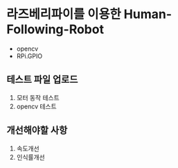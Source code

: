 # 라즈베리파이를 이용한 Human-Following-Robot
- opencv
- RPi.GPIO

## 테스트 파일 업로드
1. 모터 동작 테스트
2. opencv 테스트

## 개선해야할 사항
1. 속도개선
2. 인식률개선
